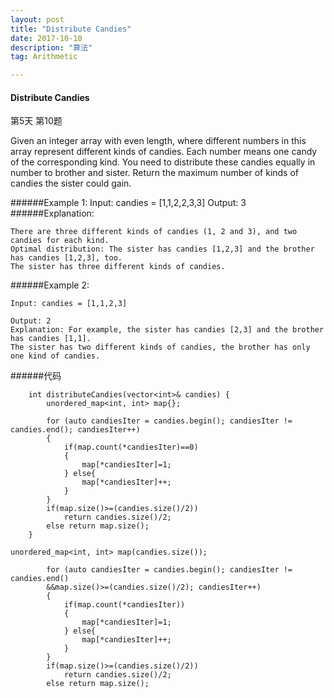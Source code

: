 ```yaml
---
layout: post
title: "Distribute Candies"
date: 2017-10-10
description: "算法"
tag: Arithmetic

---
```

#### Distribute Candies

第5天 第10题


Given an integer array with even length, where different numbers in this array represent different kinds of candies. Each number means one candy of the corresponding kind. You need to distribute these candies equally in number to brother and sister. Return the maximum number of kinds of candies the sister could gain.

######Example 1:
	Input: candies = [1,1,2,2,3,3]
	Output: 3
######Explanation:

	There are three different kinds of candies (1, 2 and 3), and two candies for each kind.
	Optimal distribution: The sister has candies [1,2,3] and the brother has candies [1,2,3], too.
	The sister has three different kinds of candies.

######Example 2:


	Input: candies = [1,1,2,3]

	Output: 2
	Explanation: For example, the sister has candies [2,3] and the brother has candies [1,1].
	The sister has two different kinds of candies, the brother has only one kind of candies.

######代码
```language
    int distributeCandies(vector<int>& candies) {
        unordered_map<int, int> map{};

        for (auto candiesIter = candies.begin(); candiesIter != candies.end(); candiesIter++)
        {
            if(map.count(*candiesIter)==0)
            {
                map[*candiesIter]=1;
            } else{
                map[*candiesIter]++;
            }
        }
        if(map.size()>=(candies.size()/2))
            return candies.size()/2;
        else return map.size();
    }
```
```language
unordered_map<int, int> map(candies.size());

        for (auto candiesIter = candies.begin(); candiesIter != candies.end()
        &&map.size()>=(candies.size()/2); candiesIter++)
        {
            if(map.count(*candiesIter))
            {
                map[*candiesIter]=1;
            } else{
                map[*candiesIter]++;
            }
        }
        if(map.size()>=(candies.size()/2))
            return candies.size()/2;
        else return map.size();
```